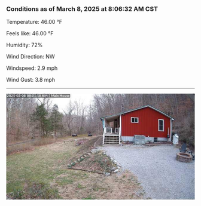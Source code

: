 ### Conditions as of March 8, 2025 at 8:06:32 AM CST 

Temperature: 46.00 &deg;F

Feels like: 46.00 &deg;F

Humidity: 72%

Wind Direction: NW

Windspeed: 2.9 mph

Wind Gust: 3.8 mph

---

<img src="./images/latest.jpeg"/>

